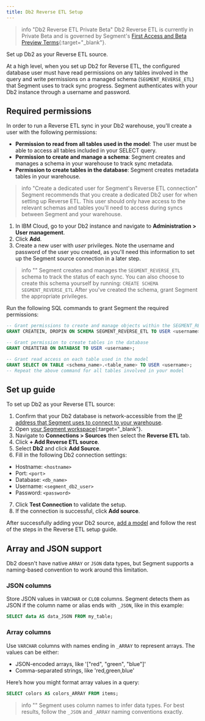 ```yaml
---
title: Db2 Reverse ETL Setup
---
```


> info "Db2 Reverse ETL Private Beta"
> Db2 Reverse ETL is currently in Private Beta and is governed by Segment's [First Access and Beta Preview Terms](https://www.twilio.com/en-us/legal/tos){:target="_blank"}.

Set up Db2 as your Reverse ETL source.

At a high level, when you set up Db2 for Reverse ETL, the configured database user must have read permissions on any tables involved in the query and write permissions on a managed schema (`SEGMENT_REVERSE_ETL`) that Segment uses to track sync progress. Segment authenticates with your Db2 instance through a username and password. 



## Required permissions

In order to run a Reverse ETL sync in your Db2 warehouse, you'll create a user with the following permissions:

* **Permission to read from all tables used in the model**: The user must be able to access all tables included in your SELECT query.
* **Permission to create and manage a schema**: Segment creates and manages a schema in your warehouse to track sync metadata.
* **Permission to create tables in the database**: Segment creates metadata tables in your warehouse. 


> info "Create a dedicated user for Segment's Reverse ETL connection"
> Segment recommends that you create a dedicated Db2 user for when setting up Reverse ETL. This user should only have access to the relevant schemas and tables you'll need to access during syncs between Segment and your warehouse. 

1. In IBM Cloud, go to your Db2 instance and navigate to **Administration > User management**.
2. Click **Add**.
3. Create a new user with *user* privileges. Note the username and password of the user you created, as you'll need this information to set up the Segment source connection in a later step. 


> info ""
> Segment creates and manages the `SEGMENT_REVERSE_ETL` schema to track the status of each sync. 
> You can also choose to create this schema yourself by running: 
> `CREATE SCHEMA SEGMENT_REVERSE_ETL` 
> After you've created the schema, grant Segment the appropriate privileges.



Run the following SQL commands to grant Segment the required permissions:

```sql
-- Grant permissions to create and manage objects within the SEGMENT_REVERSE_ETL schema
GRANT CREATEIN, DROPIN ON SCHEMA SEGMENT_REVERSE_ETL TO USER <username>;

-- Grant permission to create tables in the database
GRANT CREATETAB ON DATABASE TO USER <username>;

-- Grant read access on each table used in the model
GRANT SELECT ON TABLE <schema_name>.<table_name> TO USER <username>;
-- Repeat the above command for all tables involved in your model
```


## Set up guide

To set up Db2 as your Reverse ETL source:

1. Confirm that your Db2 database is network-accessible from the [IP address that Segment uses to connect to your warehouse](/docs/connections/storage/warehouses/faq/#which-ips-should-i-allowlist).
2. Open [your Segment workspace](https://app.segment.com/workspaces){:target="_blank"}.
3. Navigate to **Connections > Sources** then select the **Reverse ETL** tab.
4. Click **+ Add Reverse ETL source**.
5. Select **Db2** and click **Add Source**.
6. Fill in the following Db2 connection settings:
  * Hostname: `<hostname>`
  * Port: `<port>`
  * Database: `<db_name>`
  * Username: `<segment_db2_user>`
  * Password: `<password>`
7. Click **Test Connection** to validate the setup.
8. If the connection is successful, click **Add source**.

After successfully adding your Db2 source, [add a model](/docs/connections/reverse-etl/setup/#step-2-add-a-model) and follow the rest of the steps in the Reverse ETL setup guide.

## Array and JSON support

Db2 doesn't have native `ARRAY` or `JSON` data types, but Segment supports a naming-based convention to work around this limitation.

### JSON columns

Store JSON values in `VARCHAR` or `CLOB` columns. Segment detects them as JSON if the column name or alias ends with `_JSON`, like in this example:

```sql
SELECT data AS data_JSON FROM my_table;
```

### Array columns

Use `VARCHAR` columns with names ending in `_ARRAY` to represent arrays. The values can be either:

- JSON-encoded arrays, like '["red", "green", "blue"]'
- Comma-separated strings, like 'red,green,blue'

Here’s how you might format array values in a query:

```sql
SELECT colors AS colors_ARRAY FROM items;
```

> info ""
> Segment uses column names to infer data types. For best results, follow the `_JSON` and `_ARRAY` naming conventions exactly.
